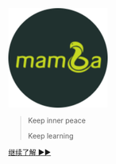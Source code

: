 <!-- _coverpage.md -->
<html>
<img src="./static/image/logo.png" width="200px" height="200px">
<div style="display: flex; align-content:center; justify-content: center;">


</div>
</html>

> 
> 
> Keep inner peace <br/>
> 
> Keep learning

[继续了解 ▶▶](/README.md)